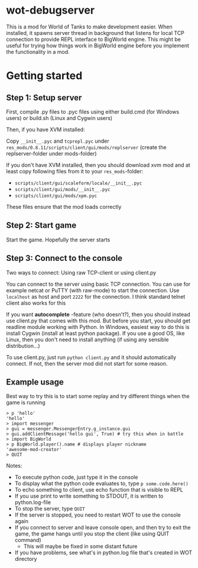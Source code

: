 wot-debugserver
===============

This is a mod for World of Tanks to make development easier. When installed, it
spawns server thread in background that listens for local TCP connection to
provide REPL interface to BigWorld engine. This might be useful for trying how
things work in BigWorld engine before you implement the functionality in a mod.

Getting started
===============

Step 1: Setup server
--------------------

First, compile .py files to .pyc files using either build.cmd (for Windows
users) or build.sh (Linux and Cygwin users)

Then, if you have XVM installed:

Copy `__init__.pyc` and `tcprepl.pyc` under
`res_mods/0.8.11/scripts/client/gui/mods/replserver`
(create the replserver-folder under mods-folder)

If you don't have XVM installed, then you should download xvm mod and at least copy following files from it to your `res_mods`-folder:

  * `scripts/client/gui/scaleform/locale/__init__.pyc`
  * `scripts/client/gui/mods/__init__.pyc`
  * `scripts/client/gui/mods/xpm.pyc`

These files ensure that the mod loads correctly

Step 2: Start game
------------------

Start the game. Hopefully the server starts

Step 3: Connect to the console
------------------------------

Two ways to connect: Using raw TCP-client or using client.py

You can connect to the server using basic TCP connection. You can use for
example netcat or PuTTY (with raw-mode) to start the connection. Use
`localhost` as host and port `2222` for the connection. I think standard telnet
client also works for this

If you want **autocomplete** -feature (who doesn't?), then you should instead
use client.py that comes with this mod. But before you start, you should get
readline module working with Python. In Windows, easiest way to do this is
install Cygwin (install at least python package). If you use a good OS, like
Linux, then you don't need to install anything (if using any sensible
distribution...)

To use client.py, just run `python client.py` and it should automatically
connect. If not, then the server mod did not start for some reason.

Example usage
-------------

Best way to try this is to start some replay and try different things when the
game is running

    > p 'hello'
    'hello'
    > import messenger
    > gui = messenger.MessengerEntry.g_instance.gui
    > gui.addClientMessage('hello gui', True) # try this when in battle
    > import BigWorld
    > p BigWorld.player().name # displays player nickname
    'awesome-mod-creator'
    > QUIT

Notes:

* To execute python code, just type it in the console
* To display what the python code evaluates to, type `p some.code.here()`
* To echo something to client, use echo function that is visible to REPL
* If you use print to write something to STDOUT, it is written to python.log-file
* To stop the server, type `QUIT`
* If the server is stopped, you need to restart WOT to use the console again
* If you connect to server and leave console open, and then try to exit the game, the game hangs until you stop the client (like using QUIT command)
    * This will maybe be fixed in some distant future
* If you have problems, see what's in python.log file that's created in WOT directory

